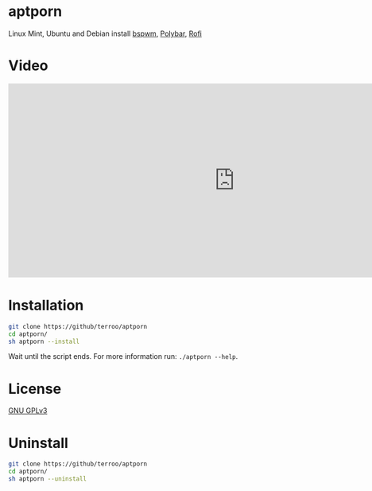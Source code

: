 # aptporn
Linux Mint, Ubuntu and Debian install [bspwm](https://github.com/baskerville/bspwm), [Polybar](https://github.com/polybar/polybar), [Rofi](https://github.com/davatorium/rofi)

# Video

<iframe width="910" height="390" src="https://www.youtube.com/embed/VIDEO" frameborder="0" allow="accelerometer; autoplay; encrypted-media; gyroscope; picture-in-picture" allowfullscreen></iframe>

# Installation
```sh
git clone https://github/terroo/aptporn
cd aptporn/
sh aptporn --install
```

Wait until the script ends. For more information run: `./aptporn --help`.

# License
[GNU GPLv3](LICENSE)

# Uninstall
```sh
git clone https://github/terroo/aptporn
cd aptporn/
sh aptporn --uninstall
```

